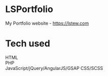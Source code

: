 # LSPortfolio #

My Portfolio website - https://lstew.com  

# Tech used #
HTML  
PHP  
JavaScript/jQuery/AngularJS/GSAP
CSS/SCSS  